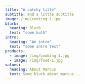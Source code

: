 ```yaml
---
title: "A catchy title"
subtitle: and a little subtitle
image: /img/cooking-1.jpg
blurb:
  heading: Blurb
  text: "some bulb"
intro:
  heading: "An intro"
  text: "some intro text"
products:
  - image: /img/cooking-1.jpg
  - image: /img/food-1.jpg
values:
  heading: About Marcus
  text: Some blurb about marcus...
---
```

